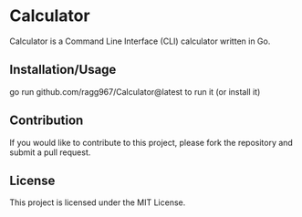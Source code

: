 # Calculator

Calculator is a Command Line Interface (CLI) calculator written in Go.

## Installation/Usage
go run github.com/ragg967/Calculator@latest 
to run it (or install it)

## Contribution

If you would like to contribute to this project, please fork the repository and submit a pull request.

## License

This project is licensed under the MIT License.
